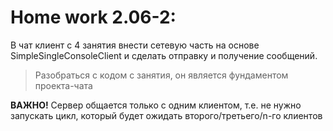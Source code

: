 # Home work 2.06-2:

В чат клиент с 4 занятия внести сетевую часть на основе SimpleSingleConsoleClient и сделать отправку и получение сообщений.
  
> Разобраться с кодом с занятия, он является фундаментом проекта-чата

**ВАЖНО!** Сервер общается только с одним клиентом, т.е. не нужно запускать цикл, который будет ожидать второго/третьего/n-го клиентов